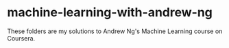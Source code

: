 # machine-learning-with-andrew-ng
These folders are my solutions to Andrew Ng's Machine Learning course on Coursera.
